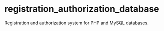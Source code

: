 # registration_authorization_database
Registration and authorization system for PHP and MySQL databases.
